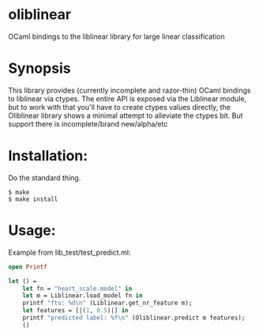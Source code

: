 oliblinear
==========

OCaml bindings to the liblinear library for large linear classification

Synopsis
========
This library provides (currently incomplete and razor-thin) OCaml bindings to liblinear via ctypes.
The entire API is exposed via the Liblinear module, but to work with that you'll have to create
ctypes values directly, the Oliblinear library shows a minimal attempt to alleviate the ctypes bit.
But support there is incomplete/brand new/alpha/etc

Installation:
=============
Do the standard thing.
```
$ make
$ make install
```

Usage:
======
Example from lib_test/test_predict.ml:
```ocaml
open Printf

let () =
    let fn = "heart_scale.model" in
    let m = Liblinear.load_model fn in
    printf "fts: %d\n" (Liblinear.get_nr_feature m);
    let features = [|(1, 0.5)|] in
    printf "predicted label: %f\n" (Oliblinear.predict m features);
    ()
```



